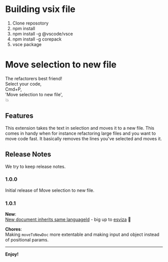 # Building vsix file

1. Clone reposotory
2. npm install
3. npm install -g @vscode/vsce
4. npm install -g corepack
5. vsce package

# Move selection to new file

The refactorers best friend!<br>
Select your code,<br>
Cmd+P,<br>
'Move selection to new file',<br>
💥

## Features

This extension takes the text in selection and moves it to a new file. This comes in handy when for instance refactoring large files and you want to move code fast.
It basically removes the lines you've selected and moves it.

## Release Notes

We try to keep release notes.

### 1.0.0

Initial release of Move selection to new file.

### 1.0.1
**New**:<br>
[New document inherits same languageId](https://github.com/kentos/vsce-move-selection-to-new-file/pull/2) - big up to [esviza](https://github.com/esviza) 🥳

**Chores**:<br>
Making `moveToNewDoc` more extentable and making input and object instead of positional params.

---


**Enjoy!**

